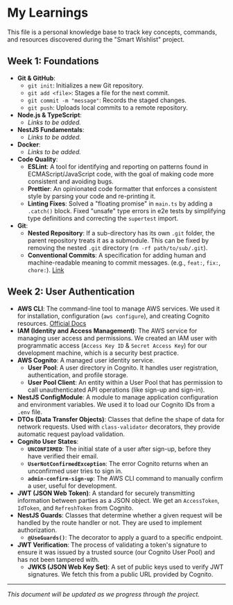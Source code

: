 # My Learnings

This file is a personal knowledge base to track key concepts, commands, and resources discovered during the "Smart Wishlist" project.

## Week 1: Foundations

- **Git & GitHub**:
  - `git init`: Initializes a new Git repository.
  - `git add <file>`: Stages a file for the next commit.
  - `git commit -m "message"`: Records the staged changes.
  - `git push`: Uploads local commits to a remote repository.
- **Node.js & TypeScript**:
  - *Links to be added.*
- **NestJS Fundamentals**:
  - *Links to be added.*
- **Docker**:
  - *Links to be added.*
- **Code Quality**:
  - **ESLint**: A tool for identifying and reporting on patterns found in ECMAScript/JavaScript code, with the goal of making code more consistent and avoiding bugs.
  - **Prettier**: An opinionated code formatter that enforces a consistent style by parsing your code and re-printing it.
  - **Linting Fixes**: Solved a "floating promise" in `main.ts` by adding a `.catch()` block. Fixed "unsafe" type errors in e2e tests by simplifying type definitions and correcting the `supertest` import.
- **Git**:
  - **Nested Repository**: If a sub-directory has its own `.git` folder, the parent repository treats it as a submodule. This can be fixed by removing the nested `.git` directory (`rm -rf path/to/sub/.git`).
  - **Conventional Commits**: A specification for adding human and machine-readable meaning to commit messages. (e.g., `feat:`, `fix:`, `chore:`). [Link](https://www.conventionalcommits.org/)

## Week 2: User Authentication

- **AWS CLI**: The command-line tool to manage AWS services. We used it for installation, configuration (`aws configure`), and creating Cognito resources. [Official Docs](https://aws.amazon.com/cli/)
- **IAM (Identity and Access Management)**: The AWS service for managing user access and permissions. We created an IAM user with programmatic access (`Access Key ID` & `Secret Access Key`) for our development machine, which is a security best practice.
- **AWS Cognito**: A managed user identity service.
  - **User Pool**: A user directory in Cognito. It handles user registration, authentication, and profile storage.
  - **User Pool Client**: An entity within a User Pool that has permission to call unauthenticated API operations (like sign-up and sign-in).
- **NestJS ConfigModule**: A module to manage application configuration and environment variables. We used it to load our Cognito IDs from a `.env` file.
- **DTOs (Data Transfer Objects)**: Classes that define the shape of data for network requests. Used with `class-validator` decorators, they provide automatic request payload validation.
- **Cognito User States**:
  - **`UNCONFIRMED`**: The initial state of a user after sign-up, before they have verified their email.
  - **`UserNotConfirmedException`**: The error Cognito returns when an unconfirmed user tries to sign in.
  - **`admin-confirm-sign-up`**: The AWS CLI command to manually confirm a user, useful for development.
- **JWT (JSON Web Token)**: A standard for securely transmitting information between parties as a JSON object. We get an `AccessToken`, `IdToken`, and `RefreshToken` from Cognito.
- **NestJS Guards**: Classes that determine whether a given request will be handled by the route handler or not. They are used to implement authorization.
  - **`@UseGuards()`**: The decorator to apply a guard to a specific endpoint.
- **JWT Verification**: The process of validating a token's signature to ensure it was issued by a trusted source (our Cognito User Pool) and has not been tampered with.
  - **JWKS (JSON Web Key Set)**: A set of public keys used to verify JWT signatures. We fetch this from a public URL provided by Cognito.

---
*This document will be updated as we progress through the project.*
